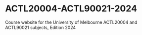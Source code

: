 # ACTL20004-ACTL90021-2024
Course website for the University of Melbourne ACTL20004 and ACTL90021 subjects, Edition 2024
